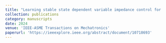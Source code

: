 ```yaml
---
title: "Learning stable state dependent variable impedance control for compliant manipulation"
collection: publications
category: manuscripts
date: 2024
venue: 'IEEE-ASME Transactions on Mechatronics'
paperurl: 'https://ieeexplore.ieee.org/abstract/document/10718693'
---
```

